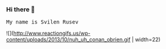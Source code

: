 ### Hi there 👋 

<samp> My name is Svilen Rusev</samp>

![](http://www.reactiongifs.us/wp-content/uploads/2013/10/nuh_uh_conan_obrien.gif | width=22)




<!--
**svilen-rusev/svilen-rusev** is a ✨ _special_ ✨ repository because its `README.md` (this file) appears on your GitHub profile.

Here are some ideas to get you started:

- 🔭 I’m currently working on ...
- 🌱 I’m currently learning ...
- 👯 I’m looking to collaborate on ...
- 🤔 I’m looking for help with ...
- 💬 Ask me about ...
- 📫 How to reach me: ...
- 😄 Pronouns: ...
- ⚡ Fun fact: ...
-->
